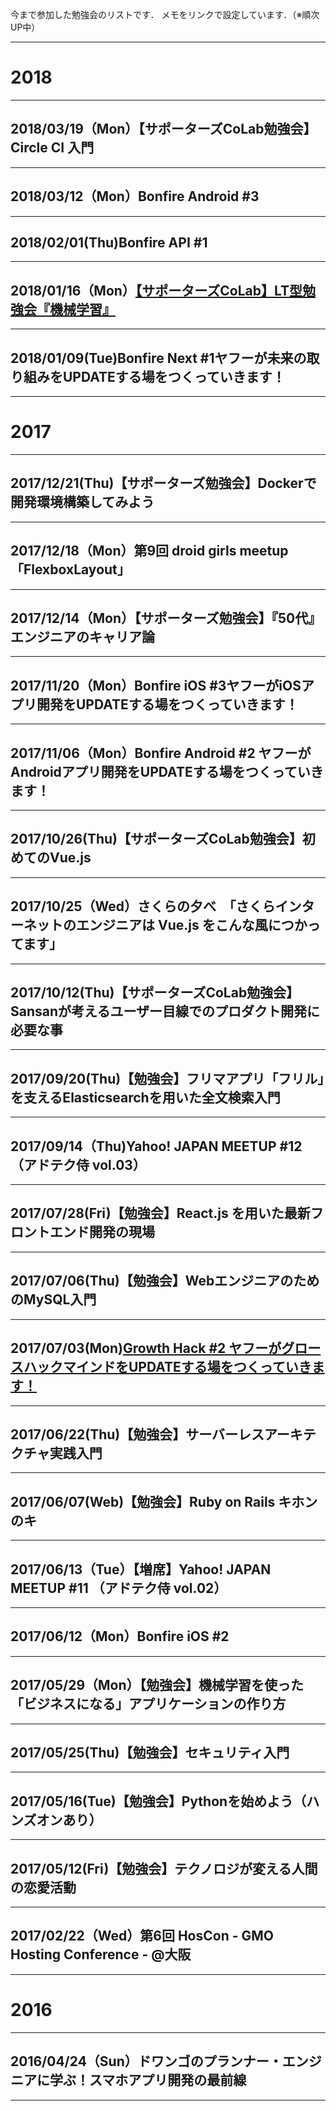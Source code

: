 今まで参加した勉強会のリストです．
メモをリンクで設定しています．（※順次UP中）

***
# 2018
***

## 2018/03/19（Mon）【サポーターズCoLab勉強会】Circle CI 入門
***
## 2018/03/12（Mon）Bonfire Android #3 
***
## 2018/02/01(Thu)Bonfire API #1
***
## 2018/01/16（Mon）[【サポーターズCoLab】LT型勉強会『機械学習』](https://gist.github.com/matsumana07384/2b2fe8cb2185c63df438beb4def9073c)
***
## 2018/01/09(Tue)Bonfire Next #1ヤフーが未来の取り組みをUPDATEする場をつくっていきます！

***
# 2017
***

## 2017/12/21(Thu)【サポーターズ勉強会】Dockerで開発環境構築してみよう
***
## 2017/12/18（Mon）第9回 droid girls meetup「FlexboxLayout」
***
## 2017/12/14（Mon）【サポーターズ勉強会】『50代』エンジニアのキャリア論
***
## 2017/11/20（Mon）Bonfire iOS #3ヤフーがiOSアプリ開発をUPDATEする場をつくっていきます！
***
## 2017/11/06（Mon）Bonfire Android #2 ヤフーがAndroidアプリ開発をUPDATEする場をつくっていきます！
***
## 2017/10/26(Thu)【サポーターズCoLab勉強会】初めてのVue.js
***
## 2017/10/25（Wed）さくらの夕べ　「さくらインターネットのエンジニアは Vue.js をこんな風につかってます」
***
## 2017/10/12(Thu)【サポーターズCoLab勉強会】Sansanが考えるユーザー目線でのプロダクト開発に必要な事
***
## 2017/09/20(Thu)【勉強会】フリマアプリ「フリル」を支えるElasticsearchを用いた全文検索入門
***
## 2017/09/14（Thu)Yahoo! JAPAN MEETUP #12 （アドテク侍 vol.03）
***
## 2017/07/28(Fri)【勉強会】React.js を用いた最新フロントエンド開発の現場
***
## 2017/07/06(Thu)【勉強会】WebエンジニアのためのMySQL入門
***
## 2017/07/03(Mon)[Growth Hack #2 ヤフーがグロースハックマインドをUPDATEする場をつくっていきます！](https://gist.github.com/matsumana07384/04e8ccf428a03e8fc1a8977ce9965352)
***
## 2017/06/22(Thu)【勉強会】サーバーレスアーキテクチャ実践入門
***
## 2017/06/07(Web)【勉強会】Ruby on Rails キホンのキ
***
## 2017/06/13（Tue）【増席】Yahoo! JAPAN MEETUP #11 （アドテク侍 vol.02）
***
## 2017/06/12（Mon）Bonfire iOS #2
***
## 2017/05/29（Mon）【勉強会】機械学習を使った「ビジネスになる」アプリケーションの作り方
***
## 2017/05/25(Thu)【勉強会】セキュリティ入門
***
## 2017/05/16(Tue)【勉強会】Pythonを始めよう（ハンズオンあり）
***
## 2017/05/12(Fri)【勉強会】テクノロジが変える人間の恋愛活動
***
## 2017/02/22（Wed）第6回 HosCon - GMO Hosting Conference - @大阪

***
# 2016
***

## 2016/04/24（Sun）ドワンゴのプランナー・エンジニアに学ぶ！スマホアプリ開発の最前線
***
